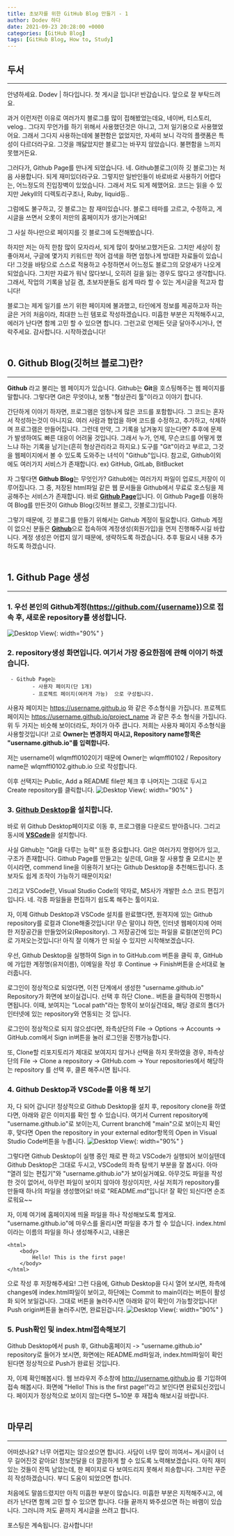 ```yaml
---
title: 초보자를 위한 GitHub Blog 만들기 - 1
author: Dodev 하다
date: 2021-09-23 20:28:00 +0000
categories: [GitHub Blog]
tags: [GitHub Blog, How to, Study]
---
```


## 두서
---
안녕하세요. Dodev | 하다입니다.
첫 게시글 입니다! 반갑습니다. 앞으로 잘 부탁드려요.

과거 이런저런 이유로 여러가지 블로그를 많이 접해봤었는데요, 네이버, 티스토리, velog.. 그다지 무언가를 하기 위해서 사용했던것은 아니고, 그저 일기용으로 사용했었어요.
그래서 그다지 사용하는데에 불편함은 없었지만, 자세히 보니 각각의 플랫폼은 특성이 다르더라구요. 그것을 깨닳았지만 블로그는 바꾸지 않았습니다. 불편함을 느끼지 못했거든요.

그러다가, Github Page를 만나게 되었습니다.
네. Github블로그(이하 깃 블로그)는 처음 사용합니다.
되게 재미있더라구요. 그렇지만 일반인들이 바로바로 사용하기 어렵다는, 어느정도의 진입장벽이 있었습니다.
그래서 저도 되게 헤맸어요. 코드는 읽을 수 있지만 Jekyll의 디렉토리구조나, Ruby, liquid등..

그럼에도 불구하고, 깃 블로그는 참 재미있습니다.
블로그 테마를 고르고, 수정하고, 게시글을 쓰면서 오롯이 저만의 홈페이지가 생기는거예요!

그 사실 하나만으로 페이지를 깃 블로그에 도전해봤습니다.

하지만 저는 아직 한참 많이 모자라서, 되게 많이 찾아보고했거든요.
그치만 세상이 참 좋아져서, 구글에 몇가지 키워드만 적어 검색을 하면 엄청나게 방대한 자료들이 있습니다! 그것을 바탕으로 스스로 적용하고 수정하면서 어느정도 블로그의 모양새가 나오게 되었습니다.
그치만 자료가 워낙 많다보니, 오히려 길을 잃는 경우도 많다고 생각합니다.
그래서, 작업의 기록을 남길 겸, 초보자분들도 쉽게 따라 할 수 있는 게시글을 적고자 합니다!

블로그는 제게 일기를 쓰기 위한 페이지에 불과했고, 타인에게 정보를 제공하고자 하는 글은 거의 처음이라, 최대한 느린 템포로 작성하겠습니다.
미흡한 부분은 지적해주시고, 에러가 난다면 함께 고민 할 수 있으면 합니다.
그런고로 언제든 덧글 달아주시거나, 연락주세요. 
감사합니다. 시작하겠습니다!
<br>
<br>

## 0. Github Blog(깃허브 블로그)란?
---
**Github** 라고 불리는 웹 페이지가 있습니다. 
Github는 **Git**을 호스팅해주는 웹 페이지를 말합니다.  그렇다면 Git은 무엇이냐, 보통 "형상관리 툴"이라고 이야기 합니다.

간단하게 이야기 하자면, 
프로그램은 엄청나게 많은 코드를 포함합니다. 그 코드는 혼자서 작성하는것이 아니지요. 여러 사람과 협업을 하며 코드를 수정하고, 추가하고, 삭제하며 프로그램은 만들어집니다.
그런데 만약, 그 기록을 남겨놓지 않는다면? 추후에 문제가 발생하여도 빠른 대응이 어려울 것입니다.
그래서 누가, 언제, 무슨코드를 어떻게 했느냐 하는 기록을 남기는(흔히 형상관리라고 하지요.) 도구를 "Git"이라고 부르고,
그것을 웹페이지에서 볼 수 있도록 도와주는 녀석이 "Github"입니다.
참고로, Github이외에도 여러가지 서비스가 존재합니다. ex) GitHub, GitLab, BitBucket

자 그렇다면 **Github Blog**는 무엇인가?
Github에는 여러가지 파일이 업로드,저장이 이루어집니다. 그 중, 저장된 html파일 같은 웹 문서들을 Github에서 무료로 호스팅을 제공해주는 서비스가 존재합니다. 바로 [**Github Page**](https://pages.github.com, "github-page")입니다.
이 Github Page를 이용하여 Blog를 만든것이 Github Blog(깃허브 블로그, 깃블로그)입니다.

그렇기 때문에, 깃 블로그를 만들기 위해서는 Github 계정이 필요합니다.
Github 계정이 없으신 분들은 [**Github**](https://github.com/, "github")으로 접속하여 계정생성(회원가입)을 먼저 진행해주시길 바랍니다.
계정 생성은 어렵지 않기 때문에, 생략하도록 하겠습니다. 추후 필요시 내용 추가 하도록 하겠습니다.
<br>
<br>

## 1. Github Page 생성
---
### 1. 우선 본인의 Github계정(https://github.com/{username})으로 접속 후, 새로운 repository를 생성합니다.
![Desktop View](/assets/img/2021-09-27/1.PNG){: width="90%" }
 <br>

### 2. repository생성 화면입니다. 여기서 **가장 중요한점**에 관해 이야기 하겠습니다.
	 - Github Page는 
	   		- 사용자 페이지(단 1개) 
	   		- 프로젝트 페이지(여러개 가능) 	으로 구성됩니다. 		

사용자 페이지는 https://username.github.io 와 같은 주소형식을 가집니다.
프로젝트 페이지는 https://username.github.io/project_name 과 같은 주소 형식을 가집니다.
위 두 가지는 비슷해 보이더라도, 차이가 아주 큽니다.
저희는 사용자 페이지 주소형식을 사용할것입니다!
고로 **Owner는 변경하지 마시고, Repository name항목은 "username.github.io"를 입력합니다.**

저는 username이 wlqmffl0102이기 때문에
Owner는 wlqmffl0102 / Repository name은 wlqmffl0102.github.io 으로 작성합니다.

이후 선택지는 Public, Add a README file만 체크 후 나머지는 그대로 두시고 Create repository를 클릭합니다.
![Desktop View](/assets/img/2021-09-27/2.PNG){: width="90%" }
<br>

### 3. [**Github Desktop**](https://desktop.github.com/, "github-desktop")을 설치합니다.
바로 위 Github Desktop페이지로 이동 후, 프로그램을 다운로드 받아줍니다.
그리고 동시에  [**VSCode**](https://code.visualstudio.com/, "vscode")을 설치합니다.

사실 Github는 "Git을 다루는 능력" 또한 중요합니다. Git은 여러가지 명령어가 있고, 구조가 존재합니다. Github Page를 만들고는 싶은데, Git을 잘 사용할 줄 모르시는 분이시라면, commend line을 이용하기 보다는 Github Desktop을 추천해드립니다. 초보자도 쉽게 조작이 가능하기 때문이지요!

그리고 VSCode란, Visual Studio Code의 약자로, MS사가 개발한 소스 코드 편집기 입니다.
네. 각종 파일들을 편집하기 쉽도록 해주는 툴이지요.

자, 이제 Github Desktop과 VSCode 설치를 완료했다면, 원격지에 있는 Github repository를 로컬과 Clone해줄것입니다!
무슨 말이냐 하면, 인터넷 웹페이지에 어떠한 저장공간을 만들었어요(Repository). 그 저장공간에 있는 파일을 로컬(본인의 PC)로 가져오는것입니다!
아직 잘 이해가 안 되실 수 있지만 시작해보겠습니다.

우선, Github Desktop을 실행하여 Sign in to GitHub.com 버튼을 클릭 후, GitHub에 가입한 계정명(유저이름), 이메일을 작성 후 Continue -> Finish버튼을 순서대로 눌러줍니다.

로그인이 정상적으로 되었다면, 이전 단계에서 생성한 "username.github.io" Repository가 화면에 보이실겁니다. 선택 후 하단 Clone.. 버튼을 클릭하여 진행하시면됩니다.
이때, 보여지는 "Local path"라는 항목이 보이실건데요, 해당 경로의 폴더가 인터넷에 있는 repository와 연동되는 것 입니다.

로그인이 정상적으로 되지 않으셨다면, 좌측상단의 File -> Options -> Accounts -> GitHub.com에서 Sign in버튼을 눌러 로그인을 진행가능합니다.

또, Clone할 리포지토리가 제대로 보여지지 않거나 선택을 하지 못하였을 경우, 좌측상단의 File -> Clone a repository -> GitHub.com -> Your repositories에서 해당하는 repository 를 선택 후, 클론 해주시면 됩니다.
<br>

### 4. Github Desktop과 VSCode를 이용 해 보기
자, 다 되어 갑니다!
정상적으로 Github Desktop을 설치 후, repository clone을 하였다면, 아래와 같은 이미지를 확인 할 수 있습니다.
여기서 Current repository에 "username.github.io"로 보이는지, Current branch에 "main"으로 보이는지 확인 후, 맞다면 Open the repository in your external editor항목의 Open in Visual Studio Code버튼을 누릅니다.
![Desktop View](/assets/img/2021-09-27/3.PNG){: width="90%" }

그렇다면  Github Desktop이 실행 중인 채로 쨘 하고 VSCode가 실행되어 보이실텐데 Github Desktop은 그대로 두시고, VSCode의 좌측 탐색기 부분을 잘 봅시다.
아마 "열려 있는 편집기"와 "username.github.io"가 보이실거예요.
아무것도 파일을 작성한 것이 없어서, 아무런 파일이 보이지 않아야 정상이지만, 사실 저희가 repository를 만들때 하나의 파일을 생성했어요! 바로 "README.md"입니다! 
잘 확인 되신다면 순조로워요~~

자, 이제 여기에 홈페이지에 띄울 파일을 하나 작성해보도록 할게요.
"username.github.io"에 마우스를 올리시면 파일을 추가 할 수 있습니다.
index.html이라는 이름의 파일을 하나 생성해주시고, 내용은
```
<html>
	<body>
		Hello! This is the first page!
	</body>
</html>
```
으로 작성 후 저장해주세요!
그런 다음에, Github Desktop을 다시 열어 보시면, 좌측에 changes에 index.html파일이 보이고, 하단에는 Commit to main이라는 버튼이 활성화 되어 보일겁니다.
그대로 버튼을 눌러주시면 아래와 같이 확인이 가능할것입니다!
Push origin버튼을 눌러주시면, 완료된겁니다. 
![Desktop View](/assets/img/2021-09-27/4.PNG){: width="90%" }
<br>

### 5. Push확인 및 index.html접속해보기
Github Desktop에서 push 후, Github홈페이지 -> "username.github.io" repository로 들어가 보시면,
화면에는 README.md파일과, index.html파일이 확인된다면 정상적으로 Push가 완료된 것입니다.

자, 이제 확인해봅시다.
웹 브라우저 주소창에 http://username.github.io 를 기입하여 접속 해봅시다.
화면에 "Hello! This is the first page!"라고 보인다면 완료되신것입니다.
페이지가 정상적으로 보이지 않는다면 5~10분 후 재접속 해보시길 바랍니다.
<br>
<br>

## 마무리
---
어떠셨나요? 너무 어렵지는 않으셨으면 합니다.
사담이 너무 많이 끼여서~ 게시글이 너무 길어진것 같아요! 정보전달을 더 깔끔하게 할 수 있도록 노력해보겠습니다.
아직 재미있는 것들이 잔뜩 남았는데, 한 페이지로 다 보여드리지 못해서 죄송합니다.
그치만 꾸준히 작성하겠습니다. 부디 도움이 되었으면 합니다.

처음에도 말씀드렸지만 아직 미흡한 부분이 많습니다.
미흡한 부분은 지적해주시고, 에러가 난다면 함께 고민 할 수 있으면 합니다.
다들 끝까지 봐주셨으면 하는 바램이 있습니다. 그러니까 저도 끝까지 게시글을 쓰려고 합니다.

포스팅은 계속됩니다. 감사합니다!